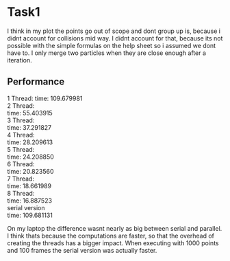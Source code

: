 
# Task1

I think in my plot the points go out of scope and dont group up is,
because i didnt account for collisions mid way.
I didnt account for that, because its not possible with the simple formulas on the
help sheet so i assumed we dont have to. I only merge two particles when they are close enough after a iteration.

## Performance

1 Thread:
time: 109.679981  
2 Thread:         
time: 55.403915   
3 Thread:         
time: 37.291827   
4 Thread:         
time: 28.209613   
5 Thread:         
time: 24.208850   
6 Thread:         
time: 20.823560   
7 Thread:         
time: 18.661989   
8 Thread:         
time: 16.887523   
serial version    
time: 109.681131  
                  
On my laptop the difference wasnt nearly as big between serial and parallel.
I think thats because the computations are faster, so that the overhead of
creating the threads has a bigger impact.
When executing with 1000 points and 100 frames the serial version was
actually faster.
